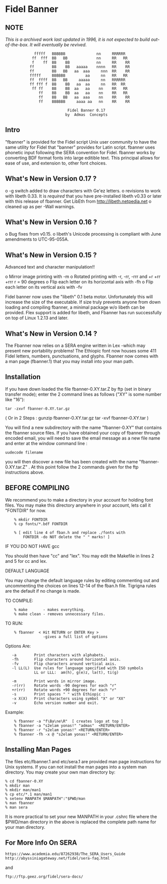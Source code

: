 # Fidel Banner

## NOTE
*This is a archived work last updated in 1996, it is not expected to
 build out-of-the-box. It will eventually be revived.*



                 fffff   BBBBBB              nn     RRRRRR    
                ff  fff  BB   BB             nn     RR   RR   
                f    ff  BB    BB            nn     RR    RR  
               ff        BB    BB   aaaaa    nnnn   RR    RR  
               ff        BB   BB   aa  aaa     nnn  RR    RR  
               fffff     BBBBBB         aa     nn   RR   RR   
               ff  ffff  BB   BB     aaaaa     nn   RRRRRR    
               ff fff f  BB    BB   aa  aa     nn   RR  RR    
                ff ff    BB    BB  aa   aa    nn    RR   RR   
                   ff    BB    BB  aa   aa    nn    RR   RR   
                   ff    BB   BB   aa  aaa    nn    RR    RR  
                   ff    BBBBBB     aaaa aa   nn    RR    RR 

                                Fidel Banner 0.17
                               by  Admas  Concepts

Intro
-----

"fbanner" is provided for the Fidel script Unix user community to have the
same utility for Fidel that "banner" provides for Latin script.  fbanner uses
phonetic input following the SERA convention for Fidel.  fbanner works by
converting BDF format fonts into large editible text.  This principal allows
for ease of use, and extension to, other font choices.


What's New in Version 0.17 ?
----------------------------
   o -g switch added to draw characters with Ge'ez letters.
   o revisions to work with libeth 0.33.
     It is *required* that you have pre-installed libeth v0.33 or later with
     this release of fbanner.  Get LibEth from http://libeth.netpedia.net
   o cleaned up as per -Wall warnings.

What's New in Version 0.16 ?
----------------------------
   o Bug fixes from v0.15.
   o libeth's Unicode processing is compliant with June amendments to
     UTC-95-055A.

What's New in Version 0.15 ?
----------------------------

Advanced text and character manipulation!! 

  o Mirror image printing with -m
  o Rotated printing with -r, -rr, -rrr and +r +rr +rrr
    r = 90 degrees 
  o Flip each letter on its horizontal axis with -fh
  o Flip each letter on its vertical axis with -fv

Fidel banner now uses the "libeth" 0.1 beta motor.  Unfortunately this
will increase the size of the executable.  If size truly prevents anyone
from down loading and compiling fbanner, a minimal package w/o libeth can
be provided.  Flex support is added for libeth, and Fbanner has run 
successfully on top of Linux 1.2.13 and later.

What's New in Version 0.14 ?
----------------------------

The Fbanner now relies on a SERA engine written in Lex -which may present new
portability problems!  The Ethiopic font now houses some 411 Fidel letters,
numbers, punctuations, and glyphs.  Fbanner now comes with a man page (fbanner.1)
that you may install into your man path.


Installation
------------

If you have down loaded the file fbanner-0.XY.tar.Z by ftp (set in binary transfer
mode); enter the 2 command lines as follows ("XY" is some number like "16"):

    tar -zxvf fbanner-0.XY.tar.gz

(
  Or in 2 Steps :
    gunzip fbanner-0.XY.tar.gz
    tar -xvf fbanner-0.XY.tar
)

You will find a new subdirectory with the name "fbanner-0.XY" that contains the 
fbanner source files.  If you have obtained your copy of fbanner through encoded 
email, you will need to save the email message as a new file name and enter at the
window command line :

    uudecode filename

you will then discover a new file has been created with the name 
"fbanner-0.XY.tar.Z" .  At this point follow the 2 commands given for the ftp
instructions above.


BEFORE COMPILING
----------------
 
We recommend you to make a directory in your account for holding font
files.  You may make this directory anywhere in your account, lets call it
"FONTDIR" for now.  

        % mkdir FONTDIR
        % cp fonts/*.bdf FONTDIR

        % [ edit line 4 of fban.h and replace ./fonts with
            FONTDIR -do NOT delete the " " marks! ]

IF YOU DO NOT HAVE gcc

You should then have "cc" and "lex".  You may edit the Makefile in
lines 2 and 5 for cc and lex.


DEFAULT LANGUAGE

You may change the default language rules by editing commenting out and
uncommenting the choices on lines 12-14 of the fban.h file.  Tigrigna
rules are the default if no change is made.


TO COMPILE:  

        % make       - makes everything.
        % make clean - removes unnecessary files.


TO RUN:  

        % fbanner  < Hit RETURN or ENTER Key > 
                     -gives a full list of options
           
Options Are:

       -a        Print characters with alphabets.
       -fh       Flip characters around horizontal axis.
       -fv       Flip characters around vertical axis.
       -l LL(L)  Use rules for language specified with ISO symbols 
                 LL or LLL:  am(h), g(e)z, la(t), ti(g)

       -m        Print words in mirror image.
       -r(rr)    Rotate words -90 degrees for each "r"
       +r(rr)    Rotate words +90 degrees for each "r"
       -s        Print spaces " " with Ethiopic : 
       -x X(X)   Print characters using symbol "X" or "XX"
       -v        Echo version number and exit.


   Example:

        % fbanner -a "f\Ba\ne\R"  [ creates logo at top ]
        % fbanner -a "s2elam yonas!" "admas"  <RETURN/ENTER>
        % fbanner -r "s2elam yonas!" <RETURN/ENTER>
        % fbanner -fh -x @ "s2elam yonas!" <RETURN/ENTER>



Installing Man Pages
---------------------

The files etc/fbanner.1 and etc/sera.1 are provided man
page instructions for Unix systems.  If you can not install the
man pages into a system man directory.  You may create your own
man directory by:

    % cd fbanner-0.XY
    % mkdir man
    % mkdir man/man1
    % cp etc/*.1 man/man1
    % setenv MANPATH $MANPATH":"$PWD/man
    % man fbanner
    % man sera

It is more practical to set your new MANPATH in your .cshrc file
where the $PWD/man directory in the above is replaced the complete
path name for your man directory.


For More Info On SERA 
---------------------

    https://www.academia.edu/87262938/The_SERA_Users_Guide
    http://abyssiniagateway.net/fidel/sera-faq.html

and

    ftp://ftp.geez.org/fidel/sera-docs/
